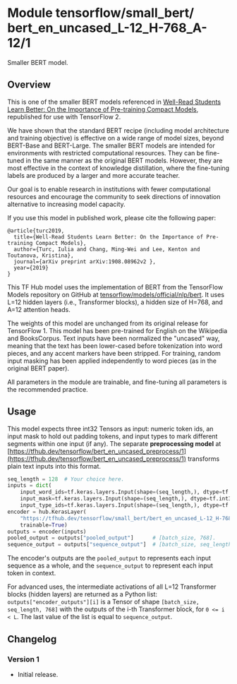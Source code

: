 # Module tensorflow/&zwnj;small_bert/&zwnj;bert_en_uncased_L-12_H-768_A-12/1
Smaller BERT model.

<!-- dataset: Wikipedia and BooksCorpus -->
<!-- asset-path: legacy -->
<!-- fine-tunable: true -->
<!-- format: saved_model_2 -->
<!-- language: en -->
<!-- module-type: text-embedding -->
<!-- network-architecture: Transformer -->

## Overview

This is one of the smaller BERT models referenced in
[Well-Read Students Learn Better: On the
Importance of Pre-training Compact Models](https://arxiv.org/abs/1908.08962),
republished for use with TensorFlow 2.

We have shown that the standard BERT recipe (including model architecture and
training objective) is effective on a wide range of model sizes, beyond
BERT-Base and BERT-Large. The smaller BERT models are intended for environments
with restricted computational resources. They can be fine-tuned in the same
manner as the original BERT models. However, they are most effective in the
context of knowledge distillation, where the fine-tuning labels are produced by
a larger and more accurate teacher.

Our goal is to enable research in institutions with fewer computational
resources and encourage the community to seek directions of innovation
alternative to increasing model capacity.

If you use this model in published work, please cite the following paper:

```
@article{turc2019,
  title={Well-Read Students Learn Better: On the Importance of Pre-training Compact Models},
  author={Turc, Iulia and Chang, Ming-Wei and Lee, Kenton and Toutanova, Kristina},
  journal={arXiv preprint arXiv:1908.08962v2 },
  year={2019}
}
```

This TF Hub model uses the implementation of BERT from the
TensorFlow Models repository on GitHub at
[tensorflow/models/official/nlp/bert](https://github.com/tensorflow/models/tree/master/official/nlp/bert).
It uses L=12 hidden layers (i.e., Transformer blocks),
a hidden size of H=768,
and A=12 attention heads.

The weights of this model are unchanged from its original release for
TensorFlow 1. This model has been pre-trained for English
on the Wikipedia and BooksCorpus.
Text inputs have been normalized the "uncased" way, meaning that the text has
been lower-cased before tokenization into word pieces, and any accent markers
have been stripped. For training, random input masking has been applied independently to word pieces
(as in the original BERT paper).

All parameters in the module are trainable, and fine-tuning all parameters is
the recommended practice.


## Usage

This model expects three int32 Tensors as input: numeric token ids,
an input mask to hold out padding tokens,
and input types to mark different segments within one input (if any).
The separate **preprocessing model** at
[https://tfhub.dev/tensorflow/bert_en_uncased_preprocess/1](https://tfhub.dev/tensorflow/bert_en_uncased_preprocess/1)
transforms plain text inputs into this format.

```python
seq_length = 128  # Your choice here.
inputs = dict(
    input_word_ids=tf.keras.layers.Input(shape=(seq_length,), dtype=tf.int32),
    input_mask=tf.keras.layers.Input(shape=(seq_length,), dtype=tf.int32),
    input_type_ids=tf.keras.layers.Input(shape=(seq_length,), dtype=tf.int32))
encoder = hub.KerasLayer(
    "https://tfhub.dev/tensorflow/small_bert/bert_en_uncased_L-12_H-768_A-12/1",
    trainable=True)
outputs = encoder(inputs)
pooled_output = outputs["pooled_output"]      # [batch_size, 768].
sequence_output = outputs["sequence_output"]  # [batch_size, seq_length, 768].
```

The encoder's outputs are the `pooled_output` to represents each input sequence
as a whole, and the `sequence_output` to represent each input token in context.

For advanced uses, the intermediate activations of all L=12
Transformer blocks (hidden layers) are returned as a Python list:
`outputs["encoder_outputs"][i]` is a Tensor
of shape `[batch_size, seq_length, 768]`
with the outputs of the i-th Transformer block, for `0 <= i < L`.
The last value of the list is equal to `sequence_output`.


## Changelog

### Version 1

  * Initial release.
